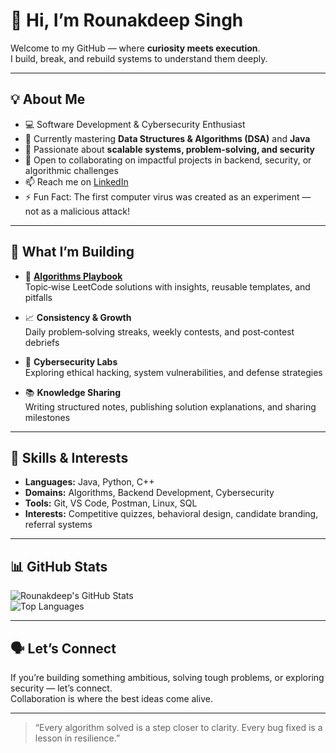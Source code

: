 # 👋 Hi, I’m Rounakdeep Singh  

Welcome to my GitHub — where **curiosity meets execution**.  
I build, break, and rebuild systems to understand them deeply.  

---

## 💡 About Me  

- 💻 Software Development & Cybersecurity Enthusiast  
- 🌱 Currently mastering **Data Structures & Algorithms (DSA)** and **Java**  
- 🧠 Passionate about **scalable systems, problem-solving, and security**  
- 💞️ Open to collaborating on impactful projects in backend, security, or algorithmic challenges  
- 📫 Reach me on [LinkedIn](https://www.linkedin.com/in/rounakdeep-singh/)  
- ⚡ Fun Fact: The first computer virus was created as an experiment — not as a malicious attack!  

---

## 🚀 What I’m Building  

- 🧩 **[Algorithms Playbook](https://github.com/Rounakdeepsingh/2-algorithms-playbook)**  
  Topic‑wise LeetCode solutions with insights, reusable templates, and pitfalls  

- 📈 **Consistency & Growth**  
  Daily problem‑solving streaks, weekly contests, and post‑contest debriefs  

- 🔐 **Cybersecurity Labs**  
  Exploring ethical hacking, system vulnerabilities, and defense strategies  

- 📚 **Knowledge Sharing**  
  Writing structured notes, publishing solution explanations, and sharing milestones  

---

## 🧠 Skills & Interests  

- **Languages:** Java, Python, C++  
- **Domains:** Algorithms, Backend Development, Cybersecurity  
- **Tools:** Git, VS Code, Postman, Linux, SQL  
- **Interests:** Competitive quizzes, behavioral design, candidate branding, referral systems  

---

## 📊 GitHub Stats  

![Rounakdeep's GitHub Stats](https://github-readme-stats.vercel.app/api?username=Rounakdeepsingh&show_icons=true&theme=radical)  
![Top Languages](https://github-readme-stats.vercel.app/api/top-langs/?username=Rounakdeepsingh&layout=compact&theme=radical)  

---

## 🗣️ Let’s Connect  

If you’re building something ambitious, solving tough problems, or exploring security — let’s connect.  
Collaboration is where the best ideas come alive.  

---

> “Every algorithm solved is a step closer to clarity. Every bug fixed is a lesson in resilience.”
